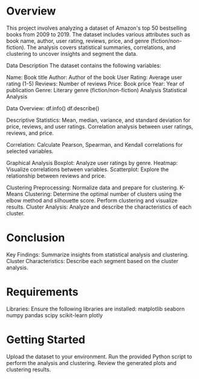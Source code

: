 # Overview
This project involves analyzing a dataset of Amazon's top 50 bestselling books from 2009 to 2019. The dataset includes various attributes such as book name, author, user rating, reviews, price, and genre (fiction/non-fiction). The analysis covers statistical summaries, correlations, and clustering to uncover insights and segment the data.

Data Description
The dataset contains the following variables:

Name: Book title
Author: Author of the book
User Rating: Average user rating (1-5)
Reviews: Number of reviews
Price: Book price
Year: Year of publication
Genre: Literary genre (fiction/non-fiction)
Analysis
Statistical Analysis

Data Overview:
df.info()
df.describe()

Descriptive Statistics:
  Mean, median, variance, and standard deviation for price, reviews, and user ratings.
  Correlation analysis between user ratings, reviews, and price.

Correlation:
  Calculate Pearson, Spearman, and Kendall correlations for selected variables.

Graphical Analysis
Boxplot:
  Analyze user ratings by genre.
Heatmap:
  Visualize correlations between variables.
Scatterplot:
  Explore the relationship between reviews and price.

Clustering
Preprocessing:
  Normalize data and prepare for clustering.
K-Means Clustering:
  Determine the optimal number of clusters using the elbow method and silhouette score.
  Perform clustering and visualize results.
Cluster Analysis:
  Analyze and describe the characteristics of each cluster.

# Conclusion
  Key Findings: Summarize insights from statistical analysis and clustering.
  Cluster Characteristics: Describe each segment based on the cluster analysis.

# Requirements
Libraries: Ensure the following libraries are installed:
  matplotlib
  seaborn
  numpy
  pandas
  scipy
  scikit-learn
  plotly

# Getting Started
Upload the dataset to your environment.
Run the provided Python script to perform the analysis and clustering.
Review the generated plots and clustering results.

